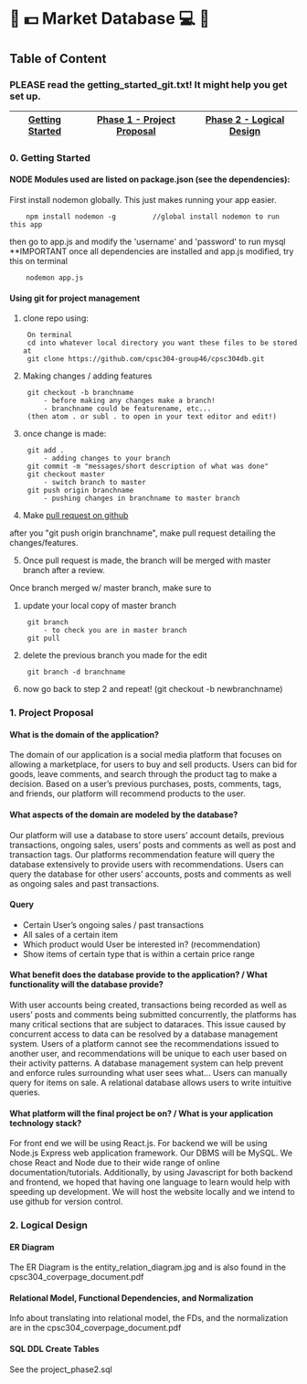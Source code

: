# :tada: :dollar: Market Database :computer: :tada:

## Table of Content
### PLEASE read the getting_started_git.txt! It might help you get set up.

[Getting Started](https://github.com/cpsc304-group46/cpsc304db/blob/master/README.md#0-Getting-Started) | [Phase 1 - Project Proposal](https://github.com/cpsc304-group46/cpsc304db/blob/master/README.md#1-project-proposal) | [Phase 2 - Logical Design](https://github.com/cpsc304-group46/cpsc304db/blob/master/README.md#2-logical-design)
------------ | ------------- | ---------------
### 0. Getting Started

#### NODE Modules used are listed on package.json (see the dependencies):
 
 First install nodemon globally. This just makes running your app easier.
 
        npm install nodemon -g         //global install nodemon to run this app
        
then go to app.js and modify the 'username' and 'password' to run mysql **IMPORTANT
once all dependencies are installed and app.js modified, try this on terminal

        nodemon app.js

#### Using git for project management
1. clone repo using:

        On terminal
        cd into whatever local directory you want these files to be stored at
        git clone https://github.com/cpsc304-group46/cpsc304db.git

2. Making changes / adding features

        git checkout -b branchname
            - before making any changes make a branch!
            - branchname could be featurename, etc...
        (then atom . or subl . to open in your text editor and edit!)

3. once change is made:

        git add .
            - adding changes to your branch
        git commit -m "messages/short description of what was done"
        git checkout master
            - switch branch to master
        git push origin branchname
            - pushing changes in branchname to master branch

4. Make [pull request on github](https://services.github.com/on-demand/github-cli/open-pull-request-github)

after you "git push origin branchname", make pull request detailing the changes/features.

5. Once pull request is made, the branch will be merged with master branch after a review.

Once branch merged w/ master branch, make sure to

1) update your local copy of master branch
        
        git branch
            - to check you are in master branch
        git pull
        
2) delete the previous branch you made for the edit
        
        git branch -d branchname

6. now go back to step 2 and repeat! (git checkout -b newbranchname)
        
### 1. Project Proposal
#### What is the domain of the application?

The domain of our application is a social media platform that focuses on allowing a marketplace, for users to buy and sell products. Users can bid for goods, leave comments, and search through the product tag to make a decision. Based on a user’s previous purchases, posts, comments, tags, and friends, our platform will recommend products to the user.

#### What aspects of the domain are modeled by the database?

Our platform will use a database to store users’ account details, previous transactions, ongoing sales, users’ posts and comments as well as post and transaction tags. Our platforms recommendation feature will query the database extensively to provide users with recommendations. Users can query the database for other users’ accounts, posts and comments as well as ongoing sales and past transactions.

#### Query
- Certain User’s ongoing sales / past transactions
- All sales of a certain item
- Which product would User be interested in? (recommendation)
- Show items of certain type that is within a certain price range

#### What benefit does the database provide to the application? / What functionality will the database provide?

With user accounts being created, transactions being recorded as well as users’ posts and comments being submitted concurrently, the platforms has many critical sections that are subject to dataraces. This issue caused by concurrent access to data can be resolved by a database management system.
Users of a platform cannot see the recommendations issued to another user, and recommendations will be unique to each user based on their activity patterns. A database management system can help prevent and enforce rules surrounding what user sees what…
Users can manually query for items on sale. A relational database allows users to write intuitive queries.


#### What platform will the final project be on? / What is your application technology stack?

For front end we will be using React.js. For backend we will be using Node.js Express web application framework. Our DBMS will be MySQL. We chose React and Node due to their wide range of online documentation/tutorials. Additionally, by using Javascript for both backend and frontend, we hoped that having one language to learn would help with speeding up development. We will host the website locally and we intend to use github for version control.


### 2. Logical Design
#### ER Diagram
The ER Diagram is the entity_relation_diagram.jpg and is also found in the cpsc304_coverpage_document.pdf

#### Relational Model, Functional Dependencies, and Normalization
Info about translating into relational model, the FDs, and the normalization are in the cpsc304_coverpage_document.pdf

#### SQL DDL Create Tables
See the project_phase2.sql
